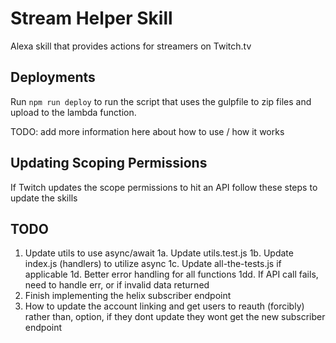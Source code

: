 # Stream Helper Skill
Alexa skill that provides actions for streamers on Twitch.tv

## Deployments
Run `npm run deploy` to run the script that uses the gulpfile to zip files and upload to the lambda function.

TODO: add more information here about how to use / how it works


## Updating Scoping Permissions
If Twitch updates the scope permissions to hit an API follow these steps to update the skills

## TODO
1. Update utils to use async/await
1a. Update utils.test.js
1b. Update index.js (handlers) to utilize async
1c. Update all-the-tests.js if applicable
1d. Better error handling for all functions
1dd. If API call fails, need to handle err, or if invalid data returned
2. Finish implementing the helix subscriber endpoint
3. How to update the account linking and get users to reauth (forcibly) rather than, option, if they dont update they wont get the new subscriber endpoint
